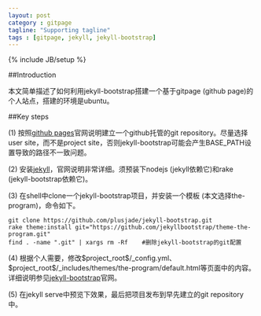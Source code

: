 ```yaml
---
layout: post
category : gitpage
tagline: "Supporting tagline"
tags : [gitpage, jekyll, jekyll-bootstrap]
---
```

{% include JB/setup %}

##Introduction

本文简单描述了如何利用jekyll-bootstrap搭建一个基于gitpage (github page)的个人站点，搭建的环境是ubuntu。

##Key steps

(1) 按照[github pages](https://pages.github.com/)官网说明建立一个github托管的git repository。尽量选择user site，而不是project site，否则jekyll-bootstrap可能会产生BASE_PATH设置导致的路径不一致问题。

(2) 安装[jekyll](http://jekyllcn.com/)，官网说明非常详细。须预装下nodejs (jekyll依赖它)和rake (jekyll-bootstrap依赖它)。

(3) 在shell中clone一个jekyll-bootstrap项目，并安装一个模板 (本文选择the-program)，命令如下。

```
git clone https://github.com/plusjade/jekyll-bootstrap.git
rake theme:install git="https://github.com/jekyllbootstrap/theme-the-program.git"
find . -name ".git" | xargs rm -Rf    #删除jekyll-bootstrap的git配置
```
(4) 根据个人需要，修改\$project_root\$/_config.yml、\$project_root\$/_includes/themes/the-program/default.html等页面中的内容。详细说明参见[jekyll-bootstrap](http://jekyllbootstrap.com/)官网。

(5) 在jekyll serve中预览下效果，最后把项目发布到早先建立的git repository中。